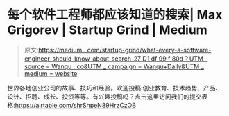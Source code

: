 # 每个软件工程师都应该知道的搜索| Max Grigorev | Startup Grind | Medium

> 原文:[https://medium . com/startup-grind/what-every-a-software-engineer-should-know-about-search-27 D1 df 99 f 80d？UTM _ source = Wanqu . co&UTM _ campaign = Wanqu+Daily&UTM _ medium = website](https://medium.com/startup-grind/what-every-software-engineer-should-know-about-search-27d1df99f80d?utm_source=wanqu.co&utm_campaign=Wanqu+Daily&utm_medium=website)

世界各地创业公司的故事、技巧和经验。欢迎投稿:创业教育、技术趋势、产品、设计、招聘、成长、投资等等。有兴趣投稿吗？点击这里访问我们的提交表格:https://airtable.com/shrShpeN89HrzCzOB